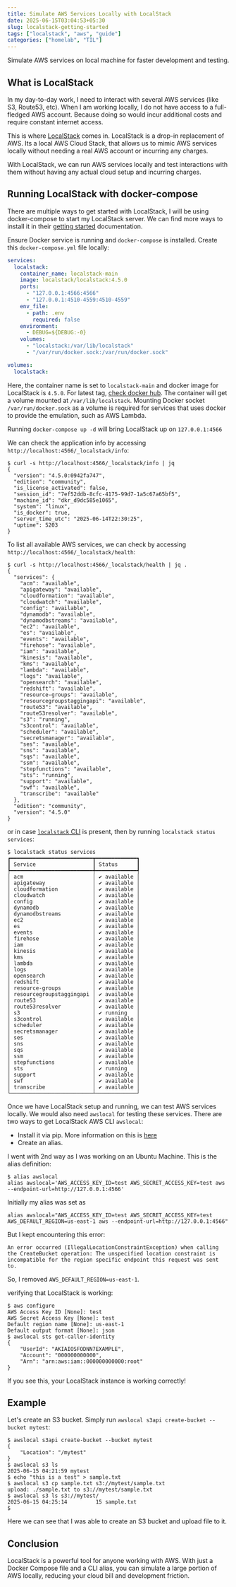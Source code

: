 ```yaml
---
title: Simulate AWS Services Locally with LocalStack
date: 2025-06-15T03:04:53+05:30
slug: localstack-getting-started
tags: ["localstack", "aws", "guide"]
categories: ["homelab", "TIL"]
---
```


Simulate AWS services on local machine for faster development and testing.

## What is LocalStack
In my day-to-day work, I need to interact with several AWS services (like S3, Route53, etc). When I am working locally, I do not have access to a full-fledged AWS account. Because doing so would incur additional costs and require constant internet access.

This is where [LocalStack](https://github.com/localstack/localstack) comes in. LocalStack is a drop-in replacement of AWS. Its a local AWS Cloud Stack, that allows us to mimic AWS services locally without needing a real AWS account or incurring any charges.

With LocalStack, we can run AWS services locally and test interactions with them without having any actual cloud setup and incurring charges.

## Running LocalStack with docker-compose
There are multiple ways to get started with LocalStack, I will be using docker-compose to start my LocalStack server. We can find more ways to install it in their [getting started](https://docs.localstack.cloud/getting-started/installation/) documentation.

Ensure Docker service is running and `docker-compose` is installed. Create this `docker-compose.yml` file locally:

```yaml
services:
  localstack:
    container_name: localstack-main
    image: localstack/localstack:4.5.0
    ports:
      - "127.0.0.1:4566:4566"
      - "127.0.0.1:4510-4559:4510-4559"
    env_file:
      - path: .env
        required: false
    environment:
      - DEBUG=${DEBUG:-0}
    volumes:
      - "localstack:/var/lib/localstack"
      - "/var/run/docker.sock:/var/run/docker.sock"

volumes:
  localstack:
```

Here, the container name is set to `localstack-main` and docker image for LocalStack is `4.5.0`. For latest tag, [check docker hub](https://hub.docker.com/r/localstack/localstack). The container will get a volume mounted at `/var/lib/localstack`. Mounting Docker socket `/var/run/docker.sock` as a volume is required for services that uses docker to provide the emulation, such as AWS Lambda.

Running `docker-compose up -d` will bring LocalStack up on `127.0.0.1:4566`

We can check the application info by accessing `http://localhost:4566/_localstack/info`:
```shell
$ curl -s http://localhost:4566/_localstack/info | jq
{
  "version": "4.5.0:0942fa747",
  "edition": "community",
  "is_license_activated": false,
  "session_id": "7ef52ddb-8cfc-4175-99d7-1a5c67a65bf5",
  "machine_id": "dkr_d9dc585e1065",
  "system": "linux",
  "is_docker": true,
  "server_time_utc": "2025-06-14T22:30:25",
  "uptime": 5203
}
```

To list all available AWS services, we can check by accessing `http://localhost:4566/_localstack/health`:
```shell
$ curl -s http://localhost:4566/_localstack/health | jq .
{
  "services": {
    "acm": "available",
    "apigateway": "available",
    "cloudformation": "available",
    "cloudwatch": "available",
    "config": "available",
    "dynamodb": "available",
    "dynamodbstreams": "available",
    "ec2": "available",
    "es": "available",
    "events": "available",
    "firehose": "available",
    "iam": "available",
    "kinesis": "available",
    "kms": "available",
    "lambda": "available",
    "logs": "available",
    "opensearch": "available",
    "redshift": "available",
    "resource-groups": "available",
    "resourcegroupstaggingapi": "available",
    "route53": "available",
    "route53resolver": "available",
    "s3": "running",
    "s3control": "available",
    "scheduler": "available",
    "secretsmanager": "available",
    "ses": "available",
    "sns": "available",
    "sqs": "available",
    "ssm": "available",
    "stepfunctions": "available",
    "sts": "running",
    "support": "available",
    "swf": "available",
    "transcribe": "available"
  },
  "edition": "community",
  "version": "4.5.0"
}
```

or in case [`localstack` CLI](https://docs.localstack.cloud/getting-started/installation/#installing-localstack-cli) is present, then by running `localstack status services`:
```shell
$ localstack status services
┏━━━━━━━━━━━━━━━━━━━━━━━━━━┳━━━━━━━━━━━━━┓
┃ Service                  ┃ Status      ┃
┡━━━━━━━━━━━━━━━━━━━━━━━━━━╇━━━━━━━━━━━━━┩
│ acm                      │ ✔ available │
│ apigateway               │ ✔ available │
│ cloudformation           │ ✔ available │
│ cloudwatch               │ ✔ available │
│ config                   │ ✔ available │
│ dynamodb                 │ ✔ available │
│ dynamodbstreams          │ ✔ available │
│ ec2                      │ ✔ available │
│ es                       │ ✔ available │
│ events                   │ ✔ available │
│ firehose                 │ ✔ available │
│ iam                      │ ✔ available │
│ kinesis                  │ ✔ available │
│ kms                      │ ✔ available │
│ lambda                   │ ✔ available │
│ logs                     │ ✔ available │
│ opensearch               │ ✔ available │
│ redshift                 │ ✔ available │
│ resource-groups          │ ✔ available │
│ resourcegroupstaggingapi │ ✔ available │
│ route53                  │ ✔ available │
│ route53resolver          │ ✔ available │
│ s3                       │ ✔ running   │
│ s3control                │ ✔ available │
│ scheduler                │ ✔ available │
│ secretsmanager           │ ✔ available │
│ ses                      │ ✔ available │
│ sns                      │ ✔ available │
│ sqs                      │ ✔ available │
│ ssm                      │ ✔ available │
│ stepfunctions            │ ✔ available │
│ sts                      │ ✔ running   │
│ support                  │ ✔ available │
│ swf                      │ ✔ available │
│ transcribe               │ ✔ available │
└──────────────────────────┴─────────────┘
```

Once we have LocalStack setup and running, we can test AWS services locally. We would also need `awslocal` for testing these services. There are two ways to get LocalStack AWS CLI `awslocal`:
- Install it via pip. More information on this is [here](https://github.com/localstack/awscli-local)
- Create an alias.

I went with 2nd way as I was working on an Ubuntu Machine. This is the alias definition:
```shell
$ alias awslocal
alias awslocal='AWS_ACCESS_KEY_ID=test AWS_SECRET_ACCESS_KEY=test aws --endpoint-url=http://127.0.0.1:4566'
```

Initially my alias was set as
```shell
alias awslocal="AWS_ACCESS_KEY_ID=test AWS_SECRET_ACCESS_KEY=test AWS_DEFAULT_REGION=us-east-1 aws --endpoint-url=http://127.0.0.1:4566"
```

But I kept encountering this error:
```
An error occurred (IllegalLocationConstraintException) when calling the CreateBucket operation: The unspecified location constraint is incompatible for the region specific endpoint this request was sent to.
```

So, I removed `AWS_DEFAULT_REGION=us-east-1`.

verifying that LocalStack is working:
```shell
$ aws configure
AWS Access Key ID [None]: test
AWS Secret Access Key [None]: test
Default region name [None]: us-east-1
Default output format [None]: json
$ awslocal sts get-caller-identity
{
    "UserId": "AKIAIOSFODNN7EXAMPLE",
    "Account": "000000000000",
    "Arn": "arn:aws:iam::000000000000:root"
}
```

If you see this, your LocalStack instance is working correctly!

## Example
Let's create an S3 bucket. Simply run `awslocal s3api create-bucket --bucket mytest`:
```shell
$ awslocal s3api create-bucket --bucket mytest
{
    "Location": "/mytest"
}
$ awslocal s3 ls
2025-06-15 04:21:59 mytest
$ echo "this is a test" > sample.txt
$ awslocal s3 cp sample.txt s3://mytest/sample.txt
upload: ./sample.txt to s3://mytest/sample.txt
$ awslocal s3 ls s3://mytest/
2025-06-15 04:25:14         15 sample.txt
$
```

Here we can see that I was able to create an S3 bucket and upload file to it.


## Conclusion
LocalStack is a powerful tool for anyone working with AWS. With just a Docker Compose file and a CLI alias, you can simulate a large portion of AWS locally, reducing your cloud bill and development friction.
